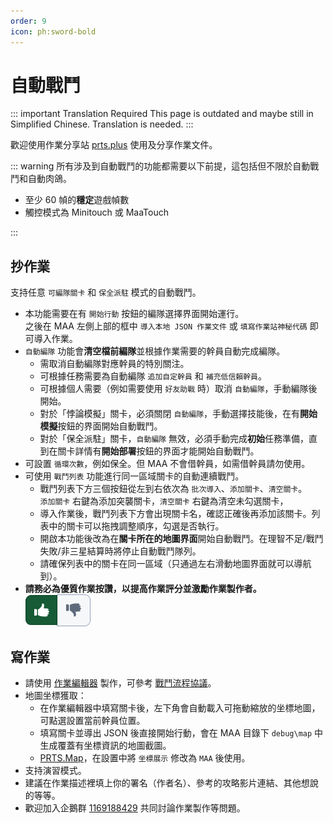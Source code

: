 ```yaml
---
order: 9
icon: ph:sword-bold
---
```


# 自動戰鬥

::: important Translation Required
This page is outdated and maybe still in Simplified Chinese. Translation is needed.
:::

歡迎使用作業分享站 [prts.plus](https://prts.plus) 使用及分享作業文件。

::: warning
所有涉及到自動戰鬥的功能都需要以下前提，這包括但不限於自動戰鬥和自動肉鴿。

- 至少 60 幀的**穩定**遊戲幀數
- 觸控模式為 Minitouch 或 MaaTouch

:::

## 抄作業

支持任意 `可編隊關卡` 和 `保全派駐` 模式的自動戰鬥。

- 本功能需要在有 `開始行動` 按鈕的編隊選擇界面開始運行。  
  之後在 MAA 左側上部的框中 `導入本地 JSON 作業文件` 或 `填寫作業站神秘代碼` 即可導入作業。
- `自動編隊` 功能會**清空檔前編隊**並根據作業需要的幹員自動完成編隊。
  - 需取消自動編隊對應幹員的特別關注。
  - 可根據任務需要為自動編隊 `追加自定幹員` 和 `補充低信賴幹員`。
  - 可根據個人需要（例如需要使用 `好友助戰` 時）取消 `自動編隊`，手動編隊後開始。
  - 對於「悖論模擬」關卡，必須關閉 `自動編隊`，手動選擇技能後，在有**開始模擬**按鈕的界面開始自動戰鬥。
  - 對於「保全派駐」關卡，`自動編隊` 無效，必須手動完成**初始**任務準備，直到在關卡詳情有**開始部署**按鈕的界面才能開始自動戰鬥。
- 可設置 `循環次數`，例如保全。但 MAA 不會借幹員，如需借幹員請勿使用。
- 可使用 `戰鬥列表` 功能進行同一區域關卡的自動連續戰鬥。
  - 戰鬥列表下方三個按鈕從左到右依次為 `批次導入`、`添加關卡`、`清空關卡`。  
    `添加關卡` 右鍵為添加突襲關卡，`清空關卡` 右鍵為清空未勾選關卡，
  - 導入作業後，戰鬥列表下方會出現關卡名，確認正確後再添加該關卡。列表中的關卡可以拖拽調整順序，勾選是否執行。
  - 開啟本功能後改為在**關卡所在的地圖界面**開始自動戰鬥。在理智不足/戰鬥失敗/非三星結算時將停止自動戰鬥隊列。
  - 請確保列表中的關卡在同一區域（只通過左右滑動地圖界面就可以導航到）。
- **請務必為優質作業按讚，以提高作業評分並激勵作業製作者。**  
  ![image](/images/zh-cn/copilot-click-like.png)

## 寫作業

- 請使用 [作業編輯器](https://prts.plus/create) 製作，可參考 [戰鬥流程協議](../../protocol/copilot-schema.md)。
- 地圖坐標獲取：
  - 在作業編輯器中填寫關卡後，左下角會自動載入可拖動縮放的坐標地圖，可點選設置當前幹員位置。
  - 填寫關卡並導出 JSON 後直接開始行動，會在 MAA 目錄下 `debug\map` 中生成覆蓋有坐標資訊的地圖截圖。
  - [PRTS.Map](https://map.ark-nights.com/areas)，在設置中將 `坐標展示` 修改為 `MAA` 後使用。
- 支持演習模式。
- 建議在作業描述裡填上你的署名（作者名）、參考的攻略影片連結、其他想說的等等。
- 歡迎加入企鵝群 [1169188429](https://jq.qq.com/?_wv=1027&k=QZcGcJ9G) 共同討論作業製作等問題。
